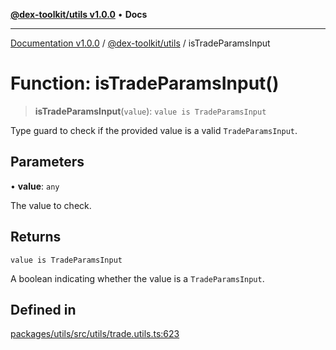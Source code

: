 [**@dex-toolkit/utils v1.0.0**](../README.md) • **Docs**

***

[Documentation v1.0.0](../../../packages.md) / [@dex-toolkit/utils](../README.md) / isTradeParamsInput

# Function: isTradeParamsInput()

> **isTradeParamsInput**(`value`): `value is TradeParamsInput`

Type guard to check if the provided value is a valid `TradeParamsInput`.

## Parameters

• **value**: `any`

The value to check.

## Returns

`value is TradeParamsInput`

A boolean indicating whether the value is a `TradeParamsInput`.

## Defined in

[packages/utils/src/utils/trade.utils.ts:623](https://github.com/niZmosis/dex-toolkit/blob/3d8b41b44787b30fbea5de3ab4737662ffb61bc8/packages/utils/src/utils/trade.utils.ts#L623)
